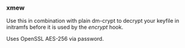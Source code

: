 ### xmew

Use this in combination with plain dm-crypt to decrypt your keyfile in initramfs
before it is used by the _encrypt_ hook.

Uses OpenSSL AES-256 via password.
